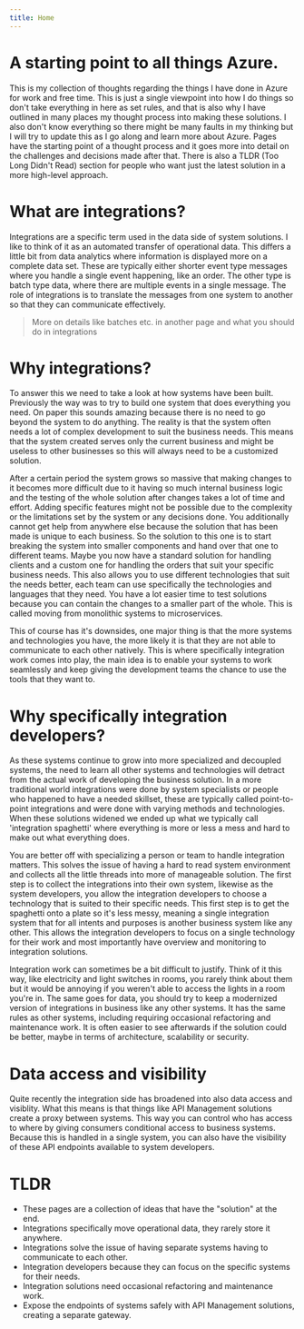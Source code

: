 ```yaml
---
title: Home
---
```


# A starting point to all things Azure.
This is my collection of thoughts regarding the things I have done in Azure for work and free time. This is just a single viewpoint into how I do things so don't take everything in here as set rules, and that is also why I have outlined in many places my thought process into making these solutions. I also don't know everything so there might be many faults in my thinking but I will try to update this as I go along and learn more about Azure. Pages have the starting point of a thought process and it goes more into detail on the challenges and decisions made after that. There is also a TLDR (Too Long Didn't Read) section for people who want just the latest solution in a more high-level approach.

# What are integrations?
Integrations are a specific term used in the data side of system solutions. I like to think of it as an automated transfer of operational data. This differs a little bit from data analytics where information is displayed more on a complete data set. These are typically either shorter event type messages where you handle a single event happening, like an order. The other type is batch type data, where there are multiple events in a single message. The role of integrations is to translate the messages from one system to another so that they can communicate effectively.
> More on details like batches etc. in another page and what you should do in integrations

# Why integrations?
To answer this we need to take a look at how systems have been built. Previously the way was to try to build one system that does everything you need. On paper this sounds amazing because there is no need to go beyond the system to do anything. The reality is that the system often needs a lot of complex development to suit the business needs. This means that the system created serves only the current business and might be useless to other businesses so this will always need to be a customized solution.

After a certain period the system grows so massive that making changes to it becomes more difficult due to it having so much internal business logic and the testing of the whole solution after changes takes a lot of time and effort. Adding specific features might not be possible due to the complexity or the limitations set by the system or any decisions done. You additionally cannot get help from anywhere else because the solution that has been made is unique to each business.
So the solution to this one is to start breaking the system into smaller components and hand over that one to different teams. Maybe you now have a standard solution for handling clients and a custom one for handling the orders that suit your specific business needs. This also allows you to use different technologies that suit the needs better, each team can use specifically the technologies and languages that they need. You have a lot easier time to test solutions because you can contain the changes to a smaller part of the whole. This is called moving from monolithic systems to microservices.

This of course has it's downsides, one major thing is that the more systems and technologies you have, the more likely it is that they are not able to communicate to each other natively. This is where specifically integration work comes into play, the main idea is to enable your systems to work seamlessly and keep giving the development teams the chance to use the tools that they want to.

# Why specifically integration developers?
As these systems continue to grow into more specialized and decoupled systems, the need to learn all other systems and technologies will detract from the actual work of developing the business solution. In a more traditional world integrations were done by system specialists or people who happened to have a needed skillset, these are typically called point-to-point integrations and were done with varying methods and technologies. When these solutions widened we ended up what we typically call 'integration spaghetti' where everything is more or less a mess and hard to make out what everything does.

You are better off with specializing a person or team to handle integration matters. This solves the issue of having a hard to read system environment and collects all the little threads into more of manageable solution. The first step is to collect the integrations into their own system, likewise as the system developers, you allow the integration developers to choose a technology that is suited to their specific needs. This first step is to get the spaghetti onto a plate so it's less messy, meaning a single integration system that for all intents and purposes is another business system like any other. This allows the integration developers to focus on a single technology for their work and most importantly have overview and monitoring to integration solutions.

Integration work can sometimes be a bit difficult to justify. Think of it this way, like electricity and light switches in rooms, you rarely think about them but it would be annoying if you weren't able to access the lights in a room you're in. The same goes for data, you should try to keep a modernized version of integrations in business like any other systems. It has the same rules as other systems, including requiring occasional refactoring and maintenance work. It is often easier to see afterwards if the solution could be better, maybe in terms of architecture, scalability or security.

# Data access and visibility
Quite recently the integration side has broadened into also data access and visiblity. What this means is that things like API Management solutions create a proxy between systems. This way you can control who has access to where by giving consumers conditional access to business systems. Because this is handled in a single system, you can also have the visibility of these API endpoints available to system developers.

# TLDR
- These pages are a collection of ideas that have the "solution" at the end.
- Integrations specifically move operational data, they rarely store it anywhere.
- Integrations solve the issue of having separate systems having to communicate to each other.
- Integration developers because they can focus on the specific systems for their needs.
- Integration solutions need occasional refactoring and maintenance work.
- Expose the endpoints of systems safely with API Management solutions, creating a separate gateway.